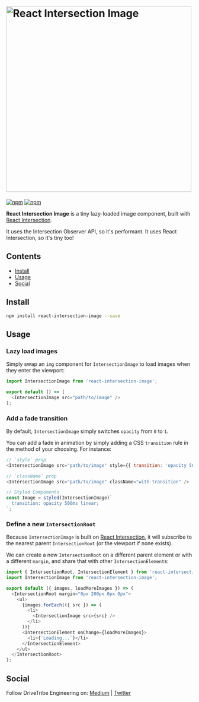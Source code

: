# <img alt="React Intersection Image" src="https://user-images.githubusercontent.com/7850794/36429384-7954d29c-164a-11e8-8956-957c4766a04d.png" width="500">

[![npm](https://img.shields.io/npm/v/react-intersection-image.svg?style=flat-square)](https://www.npmjs.com/package/react-intersection) [![npm](https://img.shields.io/npm/dm/react-intersection-image.svg?style=flat-square)](https://www.npmjs.com/package/react-intersection) 

**React Intersection Image** is a tiny lazy-loaded image component, built with [React Intersection](https://github.com/drivetribe/react-intersection).

It uses the Intersection Observer API, so it's performant. It uses React Intersection, so it's tiny too!

## Contents

- [Install](#install)
- [Usage](#usage)
- [Social](#social)

## Install

```bash
npm install react-intersection-image --save
```

## Usage

### Lazy load images

Simply swap an `img` component for `IntersectionImage` to load images when they enter the viewport:

```javascript
import IntersectionImage from 'react-intersection-image';

export default () => (
  <IntersectionImage src="path/to/image" />
);
```

### Add a fade transition

By default, `IntersectionImage` simply switches `opacity` from `0` to `1`.

You can add a fade in animation by simply adding a CSS `transition` rule in the method of your choosing. For instance:

```javascript
// `style` prop
<IntersectionImage src="path/to/image" style={{ transition: 'opacity 500ms linear' }} />

// `className` prop
<IntersectionImage src="path/to/image" className="with-transition" />

// Styled Components
const Image = styled(IntersectionImage)`
  transition: opacity 500ms linear;
`;
```

### Define a new `IntersectionRoot`

Because `IntersectionImage` is built on [React Intersection](https://github.com/drivetribe/react-intersection-image), it will subscribe to the nearest parent `IntersectionRoot` (or the viewport if none exists).

We can create a new `IntersectionRoot` on a different parent element or with a different `margin`, and share that with other `IntersectionElement`s:

```javascript
import { IntersectionRoot, IntersectionElement } from 'react-intersection';
import IntersectionImage from 'react-intersection-image';

export default ({ images, loadMoreImages }) => (
  <IntersectionRoot margin="0px 200px 0px 0px">
    <ul>
      {images.forEach(({ src }) => (
        <li>
          <IntersectionImage src={src} />
        </li>
      ))}
      <IntersectionElement onChange={loadMoreImages}>
        <li>{`Loading...`}</li>
      </IntersectionElement>
    </ul>
  </IntersectionRoot>
);
```

## Social

Follow DriveTribe Engineering on: [Medium](https://medium.com/drivetribe-engineering) | [Twitter](https://twitter.com/drivetribetech)
